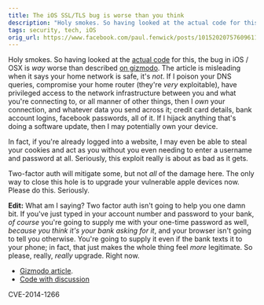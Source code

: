 ```yaml
---
title: The iOS SSL/TLS bug is worse than you think
description: "Holy smokes. So having looked at the actual code for this, the bug in iOS / OSX is *way* worse than described on gizmodo. The article is misleading when it says your home network is safe, it's not."
tags: security, tech, iOS
orig_url: https://www.facebook.com/paul.fenwick/posts/10152020757609611
---
```


Holy smokes. So having looked at the [actual code](https://www.imperialviolet.org/2014/02/22/applebug.html) for this, the bug in iOS / OSX is *way* worse than described [on gizmodo](http://gizmodo.com/why-apples-huge-security-flaw-is-so-scary-1529041062). The article is misleading when it says your home network is safe, it's *not*. If I poison your DNS queries, compromise your home router (they're *very* exploitable), have privileged access to the network infrastructure between you and what you're connecting to, or all manner of other things, then I *own* your connection, and whatever data you send across it; credit card details, bank account logins, facebook passwords, all of it. If I hijack anything that's doing a software update, then I may potentially own your device.

In fact, if you're already logged into a website, I may even be able to steal your cookies and act as you without you even needing to enter a username and password at all. Seriously, this exploit really is about as bad as it gets.

Two-factor auth will mitigate some, but not *all* of the damage here. The only way to close this hole is to upgrade your vulnerable apple devices now. Please do this. Seriously.

**Edit:** What am I saying? Two factor auth isn't going to help you one damn bit. If you've just typed in your account number and password to your bank, *of course* you're going to supply me with your one-time password as well, *because you think it's your bank asking for it*, and your browser isn't going to tell you otherwise. You're going to supply it even if the bank texts it to your phone; in fact, that just makes the whole thing feel *more* legitimate. So please, really, *really* upgrade. Right now.

* [Gizmodo article](http://gizmodo.com/why-apples-huge-security-flaw-is-so-scary-1529041062). 
* [Code with discussion](https://www.imperialviolet.org/2014/02/22/applebug.html)

CVE-2014-1266

